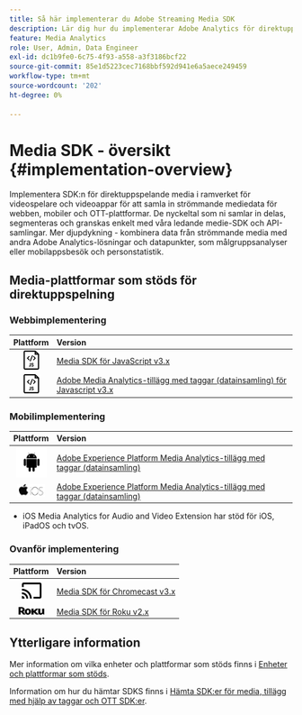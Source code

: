 ```yaml
---
title: Så här implementerar du Adobe Streaming Media SDK
description: Lär dig hur du implementerar Adobe Analytics för direktuppspelning av media med hjälp av Media SDK:er.
feature: Media Analytics
role: User, Admin, Data Engineer
exl-id: dc1b9fe0-6c75-4f93-a558-a3f3186bcf22
source-git-commit: 85e1d5223cec7168bbf592d941e6a5aece249459
workflow-type: tm+mt
source-wordcount: '202'
ht-degree: 0%

---
```


# Media SDK - översikt {#implementation-overview}

Implementera SDK:n för direktuppspelande media i ramverket för videospelare och videoappar för att samla in strömmande mediedata för webben, mobiler och OTT-plattformar.  De nyckeltal som ni samlar in delas, segmenteras och granskas enkelt med våra ledande medie-SDK och API-samlingar. Mer djupdykning - kombinera data från strömmande media med andra Adobe Analytics-lösningar och datapunkter, som målgruppsanalyser eller mobilappsbesök och personstatistik.

## Media-plattformar som stöds för direktuppspelning

### Webbimplementering

| Plattform | Version |
|:----:|:----|
| <img src="assets/javascript-icon.png"> | [Media SDK för JavaScript v3.x](../../getting-started/download-sdks.md#web-implementation-download-web-sdk) |
| <img src="assets/javascript-icon.png"> | [Adobe Media Analytics-tillägg med taggar (datainsamling) för Javascript v3.x](../../getting-started/download-sdks.md#web-implementation-download-web-sdk) |

### Mobilimplementering

| Plattform | Version |
|:----:|:----|
| <img src="assets/android-icon.png"> | [Adobe Experience Platform Media Analytics-tillägg med taggar (datainsamling)](../../getting-started/download-sdks.md#mobile-implementation-get-mobile-extension) |
| <img src="assets/apple-ios-icon.png"> | [Adobe Experience Platform Media Analytics-tillägg med taggar (datainsamling)](../../getting-started/download-sdks.md#mobile-implementation-get-mobile-extension) |

* iOS Media Analytics for Audio and Video Extension har stöd för iOS, iPadOS och tvOS.

### Ovanför implementering

| Plattform | Version |
|:------:|:-----|
| <img src="assets/chromecast-icon.png"> | [Media SDK för Chromecast v3.x](../../getting-started/download-sdks.md#over-the-top-implementation-download-ott-libraries) |
| <img src="assets/roku-icon.png"> | [Media SDK för Roku v2.x](../../getting-started/download-sdks.md#over-the-top-implementation-download-ott-libraries) |


## Ytterligare information

Mer information om vilka enheter och plattformar som stöds finns i [Enheter och plattformar som stöds](/help/getting-started/supported-devices.md).

Information om hur du hämtar SDKS finns i [Hämta SDK:er för media, tillägg med hjälp av taggar och OTT SDK:er](/help/getting-started/download-sdks.md).
